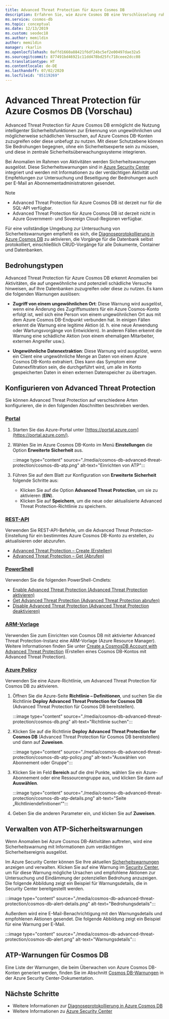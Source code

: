 ```yaml
---
title: Advanced Threat Protection für Azure Cosmos DB
description: Erfahren Sie, wie Azure Cosmos DB eine Verschlüsselung ruhender Daten bereitstellt und wie diese implementiert wird.
ms.service: cosmos-db
ms.topic: conceptual
ms.date: 12/13/2019
ms.custom: seodec18
ms.author: memildin
author: memildin
manager: rkarlin
ms.openlocfilehash: 0affd1660a88421f6df24bc5ef2e00497dae32a5
ms.sourcegitcommit: 877491bd46921c11dd478bd25fc718ceee2dcc08
ms.translationtype: HT
ms.contentlocale: de-DE
ms.lasthandoff: 07/02/2020
ms.locfileid: "85119269"
---
```

# <a name="advanced-threat-protection-for-azure-cosmos-db-preview"></a>Advanced Threat Protection für Azure Cosmos DB (Vorschau)

Advanced Threat Protection für Azure Cosmos DB ermöglicht die Nutzung intelligenter Sicherheitsfunktionen zur Erkennung von ungewöhnlichen und möglicherweise schädlichen Versuchen, auf Azure Cosmos DB-Konten zuzugreifen oder diese unbefugt zu nutzen. Mit dieser Schutzebene können Sie Bedrohungen begegnen, ohne ein Sicherheitsexperte sein zu müssen, und diese in zentrale Sicherheitsüberwachungssysteme integrieren.

Bei Anomalien im Rahmen von Aktivitäten werden Sicherheitswarnungen ausgelöst. Diese Sicherheitswarnungen sind in [Azure Security Center](https://azure.microsoft.com/services/security-center/) integriert und werden mit Informationen zu der verdächtigen Aktivität und Empfehlungen zur Untersuchung und Beseitigung der Bedrohungen auch per E-Mail an Abonnementadministratoren gesendet.

> [!NOTE]
>
> * Advanced Threat Protection für Azure Cosmos DB ist derzeit nur für die SQL-API verfügbar.
> * Advanced Threat Protection für Azure Cosmos DB ist derzeit nicht in Azure Government- und Sovereign Cloud-Regionen verfügbar.

Für eine vollständige Umgebung zur Untersuchung von Sicherheitswarnungen empfiehlt es sich, die [Diagnoseprotokollierung in Azure Cosmos DB](https://docs.microsoft.com/azure/cosmos-db/logging) zu aktivieren, die Vorgänge für die Datenbank selbst protokolliert, einschließlich CRUD-Vorgänge für alle Dokumente, Container und Datenbanken.

## <a name="threat-types"></a>Bedrohungstypen

Advanced Threat Protection für Azure Cosmos DB erkennt Anomalien bei Aktivitäten, die auf ungewöhnliche und potenziell schädliche Versuche hinweisen, auf Ihre Datenbanken zuzugreifen oder diese zu nutzen. Es kann die folgenden Warnungen auslösen:

- **Zugriff von einem ungewöhnlichen Ort**: Diese Warnung wird ausgelöst, wenn eine Änderung des Zugriffsmusters für ein Azure Cosmos-Konto erfolgt ist, weil sich eine Person von einem ungewöhnlichen Ort aus mit dem Azure Cosmos DB-Endpunkt verbunden hat. In einigen Fällen erkennt die Warnung eine legitime Aktion (d. h. eine neue Anwendung oder Wartungsvorgänge von Entwicklern). In anderen Fällen erkennt die Warnung eine schädliche Aktion (von einem ehemaligen Mitarbeiter, externen Angreifer usw.).

- **Ungewöhnliche Datenextraktion**: Diese Warnung wird ausgelöst, wenn ein Client eine ungewöhnliche Menge an Daten von einem Azure Cosmos DB-Konto extrahiert. Dies kann das Symptom einer Datenexfiltration sein, die durchgeführt wird, um alle im Konto gespeicherten Daten in einen externen Datenspeicher zu übertragen.



## <a name="configure-advanced-threat-protection"></a>Konfigurieren von Advanced Threat Protection

Sie können Advanced Threat Protection auf verschiedene Arten konfigurieren, die in den folgenden Abschnitten beschrieben werden.

### <a name="portal"></a>[Portal](#tab/azure-portal)

1. Starten Sie das Azure-Portal unter [https://portal.azure.com](https://portal.azure.com/).

2. Wählen Sie im Azure Cosmos DB-Konto im Menü **Einstellungen** die Option **Erweiterte Sicherheit** aus.

    :::image type="content" source="./media/cosmos-db-advanced-threat-protection/cosmos-db-atp.png" alt-text="Einrichten von ATP":::

3. Führen Sie auf dem Blatt zur Konfiguration von **Erweiterte Sicherheit** folgende Schritte aus:

    * Klicken Sie auf die Option **Advanced Threat Protection**, um sie zu aktivieren (**EIN**).
    * Klicken Sie auf **Speichern**, um die neue oder aktualisierte Advanced Threat Protection-Richtlinie zu speichern.   

### <a name="rest-api"></a>[REST-API](#tab/rest-api)

Verwenden Sie REST-API-Befehle, um die Advanced Threat Protection-Einstellung für ein bestimmtes Azure Cosmos DB-Konto zu erstellen, zu aktualisieren oder abzurufen.

* [Advanced Threat Protection – Create (Erstellen)](https://go.microsoft.com/fwlink/?linkid=2099745)
* [Advanced Threat Protection – Get (Abrufen)](https://go.microsoft.com/fwlink/?linkid=2099643)

### <a name="powershell"></a>[PowerShell](#tab/azure-powershell)

Verwenden Sie die folgenden PowerShell-Cmdlets:

* [Enable Advanced Threat Protection (Advanced Threat Protection aktivieren)](https://go.microsoft.com/fwlink/?linkid=2099607&clcid=0x409)
* [Get Advanced Threat Protection (Advanced Threat Protection abrufen)](https://go.microsoft.com/fwlink/?linkid=2099608&clcid=0x409)
* [Disable Advanced Threat Protection (Advanced Threat Protection deaktivieren)](https://go.microsoft.com/fwlink/?linkid=2099709&clcid=0x409)

### <a name="arm-template"></a>[ARM-Vorlage](#tab/arm-template)

Verwenden Sie zum Einrichten von Cosmos DB mit aktivierter Advanced Threat Protection-Instanz eine ARM-Vorlage (Azure Resource Manager).
Weitere Informationen finden Sie unter [Create a CosmosDB Account with Advanced Threat Protection](https://azure.microsoft.com/resources/templates/201-cosmosdb-advanced-threat-protection-create-account/) (Erstellen eines Cosmos DB-Kontos mit Advanced Threat Protection).

### <a name="azure-policy"></a>[Azure Policy](#tab/azure-policy)

Verwenden Sie eine Azure-Richtlinie, um Advanced Threat Protection für Cosmos DB zu aktivieren.

1. Öffnen Sie die Azure-Seite **Richtlinie – Definitionen**, und suchen Sie die Richtlinie **Deploy Advanced Threat Protection for Cosmos DB** (Advanced Threat Protection für Cosmos DB bereitstellen).

    :::image type="content" source="./media/cosmos-db-advanced-threat-protection/cosmos-db.png" alt-text="Richtlinie suchen"::: 

1. Klicken Sie auf die Richtlinie **Deploy Advanced Threat Protection for Cosmos DB** (Advanced Threat Protection für Cosmos DB bereitstellen) und dann auf **Zuweisen**.

    :::image type="content" source="./media/cosmos-db-advanced-threat-protection/cosmos-db-atp-policy.png" alt-text="Auswählen von Abonnement oder Gruppe":::


1. Klicken Sie im Feld **Bereich** auf die drei Punkte, wählen Sie ein Azure-Abonnement oder eine Ressourcengruppe aus, und klicken Sie dann auf **Auswählen**.

    :::image type="content" source="./media/cosmos-db-advanced-threat-protection/cosmos-db-atp-details.png" alt-text="Seite „Richtliniendefinitionen“":::


1. Geben Sie die anderen Parameter ein, und klicken Sie auf **Zuweisen**.




## <a name="manage-atp-security-alerts"></a>Verwalten von ATP-Sicherheitswarnungen

Wenn Anomalien bei Azure Cosmos DB-Aktivitäten auftreten, wird eine Sicherheitswarnung mit Informationen zum verdächtigen Sicherheitsereignis ausgelöst. 

 Im Azure Security Center können Sie Ihre aktuellen [Sicherheitswarnungen ](../security-center/security-center-alerts-overview.md) anzeigen und verwalten.  Klicken Sie auf eine Warnung im [Security Center](https://ms.portal.azure.com/#blade/Microsoft_Azure_Security/SecurityMenuBlade/0), um für diese Warnung mögliche Ursachen und empfohlene Aktionen zur Untersuchung und Eindämmung der potenziellen Bedrohung anzuzeigen. Die folgende Abbildung zeigt ein Beispiel für Warnungsdetails, die in Security Center bereitgestellt werden.

 :::image type="content" source="./media/cosmos-db-advanced-threat-protection/cosmos-db-alert-details.png" alt-text="Bedrohungsdetails":::

Außerdem wird eine E-Mail-Benachrichtigung mit den Warnungsdetails und empfohlenen Aktionen gesendet. Die folgende Abbildung zeigt ein Beispiel für eine Warnung per E-Mail.

 :::image type="content" source="./media/cosmos-db-advanced-threat-protection/cosmos-db-alert.png" alt-text="Warnungsdetails":::

## <a name="cosmos-db-atp-alerts"></a>ATP-Warnungen für Cosmos DB

 Eine Liste der Warnungen, die beim Überwachen von Azure Cosmos DB-Konten generiert werden, finden Sie im Abschnitt [Cosmos DB-Warnungen](https://docs.microsoft.com/azure/security-center/alerts-reference#alerts-azurecosmos) in der Azure Security Center-Dokumentation.

## <a name="next-steps"></a>Nächste Schritte

* Weitere Informationen zur [Diagnoseprotokollierung in Azure Cosmos DB](cosmosdb-monitor-resource-logs.md)
* Weitere Informationen zu [Azure Security Center](https://docs.microsoft.com/azure/security-center/security-center-intro)
